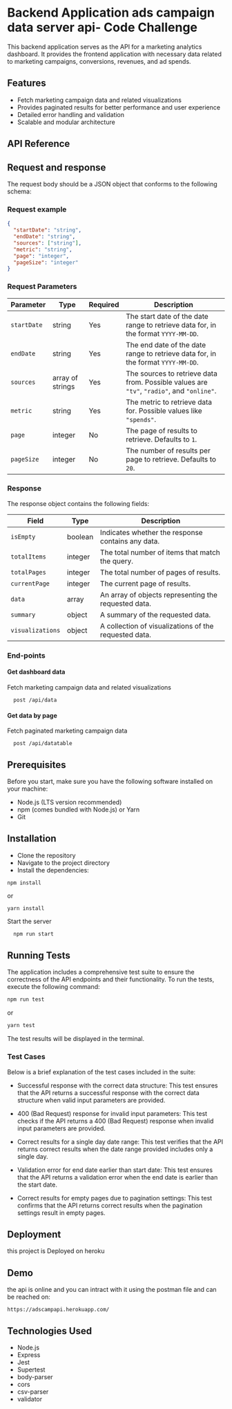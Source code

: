 # Backend Application ads campaign data server api- Code Challenge

This backend application serves as the API for a marketing analytics dashboard. It provides the frontend application with necessary data related to marketing campaigns, conversions, revenues, and ad spends.

## Features

- Fetch marketing campaign data and related visualizations
- Provides paginated results for better performance and user experience
- Detailed error handling and validation
- Scalable and modular architecture

## API Reference

## Request and response

The request body should be a JSON object that conforms to the following schema:

### Request example

```json
{
  "startDate": "string",
  "endDate": "string",
  "sources": ["string"],
  "metric": "string",
  "page": "integer",
  "pageSize": "integer"
}
```

### Request Parameters

| Parameter   | Type             | Required | Description                                                                               |
| ----------- | ---------------- | -------- | ----------------------------------------------------------------------------------------- |
| `startDate` | string           | Yes      | The start date of the date range to retrieve data for, in the format `YYYY-MM-DD`.        |
| `endDate`   | string           | Yes      | The end date of the date range to retrieve data for, in the format `YYYY-MM-DD`.          |
| `sources`   | array of strings | Yes      | The sources to retrieve data from. Possible values are `"tv"`, `"radio"`, and `"online"`. |
| `metric`    | string           | Yes      | The metric to retrieve data for. Possible values like `"spends"`.                         |
| `page`      | integer          | No       | The page of results to retrieve. Defaults to `1`.                                         |
| `pageSize`  | integer          | No       | The number of results per page to retrieve. Defaults to `20`.                             |

### Response

The response object contains the following fields:

| Field            | Type    | Description                                           |
| ---------------- | ------- | ----------------------------------------------------- |
| `isEmpty`        | boolean | Indicates whether the response contains any data.     |
| `totalItems`     | integer | The total number of items that match the query.       |
| `totalPages`     | integer | The total number of pages of results.                 |
| `currentPage`    | integer | The current page of results.                          |
| `data`           | array   | An array of objects representing the requested data.  |
| `summary`        | object  | A summary of the requested data.                      |
| `visualizations` | object  | A collection of visualizations of the requested data. |

### End-points

#### Get dashboard data

Fetch marketing campaign data and related visualizations

```http
  post /api/data
```

#### Get data by page

Fetch paginated marketing campaign data

```http
  post /api/datatable
```

## Prerequisites

Before you start, make sure you have the following software installed on your machine:

- Node.js (LTS version recommended)
- npm (comes bundled with Node.js) or Yarn
- Git

## Installation

- Clone the repository
- Navigate to the project directory
- Install the dependencies:

```
npm install

```

or

```
yarn install

```

Start the server

```bash
  npm run start
```

## Running Tests

The application includes a comprehensive test suite to ensure the correctness of the API endpoints and their functionality. To run the tests, execute the following command:

```bash
npm run test
```

or

```bash
yarn test
```

The test results will be displayed in the terminal.

### Test Cases

Below is a brief explanation of the test cases included in the suite:

- Successful response with the correct data structure: This test ensures that the API returns a successful response with the correct data structure when valid input parameters are provided.

- 400 (Bad Request) response for invalid input parameters: This test checks if the API returns a 400 (Bad Request) response when invalid input parameters are provided.

- Correct results for a single day date range: This test verifies that the API returns correct results when the date range provided includes only a single day.

- Validation error for end date earlier than start date: This test ensures that the API returns a validation error when the end date is earlier than the start date.

- Correct results for empty pages due to pagination settings: This test confirms that the API returns correct results when the pagination settings result in empty pages.

## Deployment

this project is Deployed on heroku

## Demo

the api is online and you can intract with it using the postman file and can be reached on:

```
https://adscampapi.herokuapp.com/
```

## Technologies Used

- Node.js
- Express
- Jest
- Supertest
- body-parser
- cors
- csv-parser
- validator
